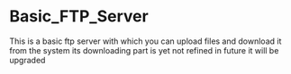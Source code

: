 # Basic_FTP_Server
This is a basic ftp server with which you can upload files and download it from the system its downloading part is yet not refined in future it will be upgraded
